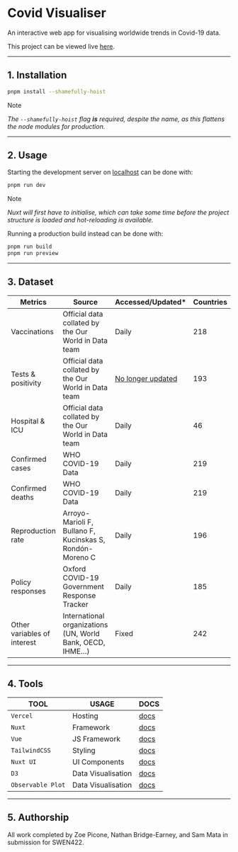 # Covid Visualiser

An interactive web app for visualising worldwide trends in Covid-19 data.

This project can be viewed live [here](https://covid-visualiser.vercel.app/).

---

## 1. Installation

```bash
pnpm install --shamefully-hoist
```

> [!NOTE]
> _The `--shamefully-hoist` flag **is** required, despite the name, as this flattens the node modules for production._

---

## 2. Usage

Starting the development server on [localhost](http://localhost:3000) can be done with:

```bash
pnpm run dev
```

> [!NOTE]
> _Nuxt will first have to initialise, which can take some time before the project structure is loaded and hot-reloading is available._

Running a production build instead can be done with:

```bash
pnpm run build
pnpm run preview
```

---

## 3. Dataset

| Metrics                     | Source                                                    | Accessed/Updated\*                                                          | Countries |
| --------------------------- | --------------------------------------------------------- | --------------------------------------------------------------------------- | --------- |
| Vaccinations                | Official data collated by the Our World in Data team      | Daily                                                                       | 218       |
| Tests & positivity          | Official data collated by the Our World in Data team      | [No longer updated](https://github.com/owid/covid-19-data/discussions/2667) | 193       |
| Hospital & ICU              | Official data collated by the Our World in Data team      | Daily                                                                       | 46        |
| Confirmed cases             | WHO COVID-19 Data                                         | Daily                                                                       | 219       |
| Confirmed deaths            | WHO COVID-19 Data                                         | Daily                                                                       | 219       |
| Reproduction rate           | Arroyo-Marioli F, Bullano F, Kucinskas S, Rondón-Moreno C | Daily                                                                       | 196       |
| Policy responses            | Oxford COVID-19 Government Response Tracker               | Daily                                                                       | 185       |
| Other variables of interest | International organizations (UN, World Bank, OECD, IHME…) | Fixed                                                                       | 242       |

---

## 4. Tools

| **TOOL**          | **USAGE**          | **DOCS**                                                   |
| ----------------- | ------------------ | ---------------------------------------------------------- |
| `Vercel`          | Hosting            | [docs](https://vercel.com/docs)                            |
| `Nuxt`            | Framework          | [docs](https://nuxt.com/docs/getting-started/introduction) |
| `Vue`             | JS Framework       | [docs](https://vuejs.org/guide/introduction.html)          |
| `TailwindCSS`     | Styling            | [docs](https://tailwindcss.com/docs/utility-first)         |
| `Nuxt UI`         | UI Components      | [docs](https://ui.nuxt.com/getting-started)                |
| `D3`              | Data Visualisation | [docs](https://d3js.org/)                                  |
| `Observable Plot` | Data Visualisation | [docs](https://observablehq.com/plot/)                     |

---

## 5. Authorship

All work completed by Zoe Picone, Nathan Bridge-Earney, and Sam Mata in submission for SWEN422.
